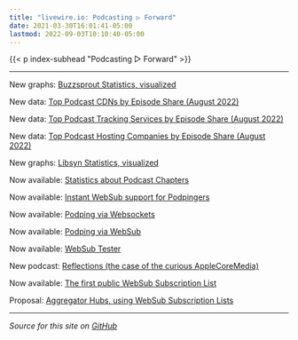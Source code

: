 ```yaml
---
title: "livewire.io: Podcasting ▷ Forward"
date: 2021-03-30T16:01:41-05:00
lastmod: 2022-09-03T10:10:40-05:00
---
```


{{< p index-subhead "Podcasting ▷ Forward" >}}

---

New graphs: [Buzzsprout Statistics, visualized](/buzzsprout-stats-visualized)

New data: [Top Podcast CDNs by Episode Share (August 2022)](/podcast-cdns-by-episode-share)

New data: [Top Podcast Tracking Services by Episode Share (August 2022)](/podcast-trackers-by-episode-share)

New data: [Top Podcast Hosting Companies by Episode Share (August 2022)](/podcast-hosts-by-episode-share)

New graphs: [Libsyn Statistics, visualized](/libsyn-stats-visualized)

Now available: [Statistics about Podcast Chapters](/podcast-chapters-stats)

Now available: [Instant WebSub support for Podpingers](/instant-websub-for-podpingers)

Now available: [Podping via Websockets](/podping-via-websockets)

Now available: [Podping via WebSub](/podping-via-websub)

Now available: [WebSub Tester](/websub-tester)

New podcast: [Reflections (the case of the curious AppleCoreMedia)](/new-podcast-reflections)

Now available: [The first public WebSub Subscription List](/first-public-subscription-list)

Proposal: [Aggregator Hubs, using WebSub Subscription Lists](/aggregator-hubs)

---

*Source for this site on [GitHub](https://github.com/skymethod/livewire-web)*
